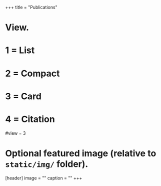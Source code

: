 +++
title = "Publications"

# View.
#   1 = List
#   2 = Compact
#   3 = Card
#   4 = Citation
#view = 3

# Optional featured image (relative to `static/img/` folder).
[header]
image = ""
caption = ""
+++
